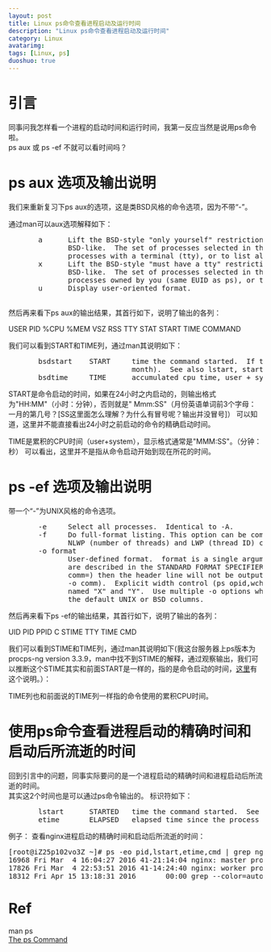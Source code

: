```yaml
---
layout: post
title: Linux ps命令查看进程启动及运行时间
description: "Linux ps命令查看进程启动及运行时间"
category: Linux
avatarimg:
tags: [Linux, ps]
duoshuo: true
---
```


# 引言
同事问我怎样看一个进程的启动时间和运行时间，我第一反应当然是说用ps命令啦。  
ps aux 或 ps -ef 不就可以看时间吗？

# ps aux 选项及输出说明
我们来重新复习下ps aux的选项，这是类BSD风格的命令选项，因为不带“-”。  

通过man可以aux选项解释如下：
<pre>
       a      Lift the BSD-style "only yourself" restriction, which is imposed upon the set of all processes when some BSD-style (without "-") options are used or when the ps personality setting is
              BSD-like.  The set of processes selected in this manner is in addition to the set of processes selected by other means.  An alternate description is that this option causes ps to list all
              processes with a terminal (tty), or to list all processes when used together with the x option.
       x      Lift the BSD-style "must have a tty" restriction, which is imposed upon the set of all processes when some BSD-style (without "-") options are used or when the ps personality setting is
              BSD-like.  The set of processes selected in this manner is in addition to the set of processes selected by other means.  An alternate description is that this option causes ps to list all
              processes owned by you (same EUID as ps), or to list all processes when used together with the a option.
       u      Display user-oriented format.
              
</pre>

然后再来看下ps aux的输出结果，其首行如下，说明了输出的各列：
> 
USER       PID %CPU %MEM    VSZ   RSS TTY      STAT START   TIME COMMAND

我们可以看到START和TIME列，通过man其说明如下：
<pre>
       bsdstart    START     time the command started.  If the process was started less than 24 hours ago, the output format is " HH:MM", else it is " Mmm:SS" (where Mmm is the three letters of the
                             month).  See also lstart, start, start_time, and stime.
       bsdtime     TIME      accumulated cpu time, user + system.  The display format is usually "MMM:SS", but can be shifted to the right if the process used more than 999 minutes of cpu time.
</pre>

START是命令启动的时间，如果在24小时之内启动的，则输出格式为"HH:MM"（小时：分钟），否则就是" Mmm:SS"（月份英语单词前3个字母：一月的第几号？[SS这里面怎么理解？为什么有冒号呢？输出并没冒号]）
可以知道，这里并不能直接看出24小时之前启动的命令的精确启动时间。

TIME是累积的CPU时间（user+system），显示格式通常是"MMM:SS"。（分钟：秒）
可以看出，这里并不是指从命令启动开始到现在所花的时间。


# ps -ef 选项及输出说明
带一个“-”为UNIX风格的命令选项。
<pre>
       -e     Select all processes.  Identical to -A.
       -f     Do full-format listing. This option can be combined with many other UNIX-style options to add additional columns.  It also causes the command arguments to be printed.  When used with -L, the
              NLWP (number of threads) and LWP (thread ID) columns will be added.  See the c option, the format keyword args, and the format keyword comm.
       -o format
              User-defined format.  format is a single argument in the form of a blank-separated or comma-separated list, which offers a way to specify individual output columns.  The recognized keywords
              are described in the STANDARD FORMAT SPECIFIERS section below.  Headers may be renamed (ps -o pid,ruser=RealUser -o comm=Command) as desired.  If all column headers are empty (ps -o pid= -o
              comm=) then the header line will not be output.  Column width will increase as needed for wide headers; this may be used to widen up columns such as WCHAN (ps -o pid,wchan=WIDE-WCHAN-COLUMN
              -o comm).  Explicit width control (ps opid,wchan:42,cmd) is offered too.  The behavior of ps -o pid=X,comm=Y varies with personality; output may be one column named "X,comm=Y" or two columns
              named "X" and "Y".  Use multiple -o options when in doubt.  Use the PS_FORMAT environment variable to specify a default as desired; DefSysV and DefBSD are macros that may be used to choose
              the default UNIX or BSD columns.              
</pre>

然后再来看下ps -ef的输出结果，其首行如下，说明了输出的各列：
> 
UID        PID  PPID  C STIME TTY          TIME CMD

我们可以看到STIME和TIME列，通过man其说明如下(我这台服务器上ps版本为procps-ng version 3.3.9，man中找不到STIME的解释，通过观察输出，我们可以推断这个STIME其实和前面START是一样的，指的是命令启动的时间，[这里](http://www.linfo.org/ps.html)有这个说明。）：

TIME列也和前面说的TIME列一样指的命令使用的累积CPU时间。

# 使用ps命令查看进程启动的精确时间和启动后所流逝的时间
回到引言中的问题，同事实际要问的是一个进程启动的精确时间和进程启动后所流逝的时间。  
其实这2个时间也是可以通过ps命令输出的。
标识符如下：
<pre>
       lstart      STARTED   time the command started.  See also bsdstart, start, start_time, and stime.
       etime       ELAPSED   elapsed time since the process was started, in the form [[DD-]hh:]mm:ss.
</pre>

例子：
查看nginx进程启动的精确时间和启动后所流逝的时间：
<pre>
[root@iZ25p102vo3Z ~]# ps -eo pid,lstart,etime,cmd | grep nginx
16968 Fri Mar  4 16:04:27 2016 41-21:14:04 nginx: master process /usr/sbin/nginx
17826 Fri Mar  4 22:53:51 2016 41-14:24:40 nginx: worker process
18312 Fri Apr 15 13:18:31 2016       00:00 grep --color=auto nginx
</pre>


# Ref
man ps  
[The ps Command](http://www.linfo.org/ps.html)
